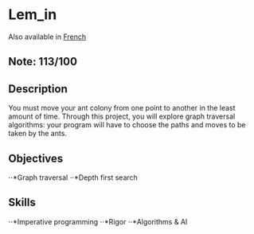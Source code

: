 # Lem_in

Also available in [French](Readme.fr.md)

## Note: 113/100

## Description

You must move your ant colony from one point to another in the least amount of time. Through this project, you will explore graph traversal algorithms: your program will have to choose the paths and moves to be taken by the ants.

## Objectives
⋅⋅*Graph traversal
⋅⋅*Depth first search
## Skills
⋅⋅*Imperative programming 
⋅⋅*Rigor 
⋅⋅*Algorithms & AI 
